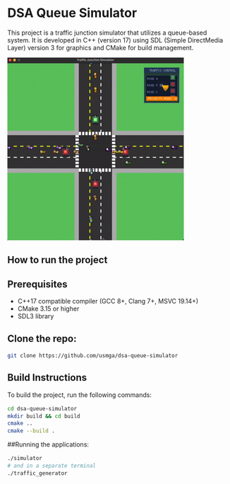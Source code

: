 # DSA Queue Simulator

This project is a traffic junction simulator that utilizes a queue-based system. It is developed in C++ (version 17) using SDL (Simple DirectMedia Layer) version 3 for graphics and CMake for build management.

![Traffic Junction Simulator Demo](demoWork.gif)

## How to run the project

## Prerequisites

- C++17 compatible compiler (GCC 8+, Clang 7+, MSVC 19.14+)
- CMake 3.15 or higher
- SDL3 library

## Clone the repo:
```bash
git clone https://github.com/usmga/dsa-queue-simulator
```
## Build Instructions

To build the project, run the following commands:

```bash
cd dsa-queue-simulator
mkdir build && cd build
cmake ..
cmake --build .
```

##Running the applications:

```bash
./simulator
# and in a separate terminal
./traffic_generator
```
